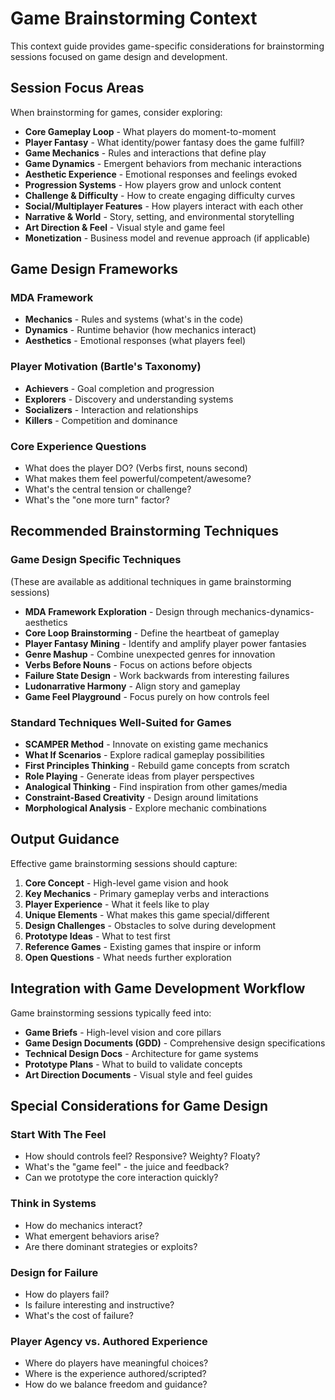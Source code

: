 # Game Brainstorming Context

This context guide provides game-specific considerations for brainstorming sessions focused on game design and development.

## Session Focus Areas

When brainstorming for games, consider exploring:

- **Core Gameplay Loop** - What players do moment-to-moment
- **Player Fantasy** - What identity/power fantasy does the game fulfill?
- **Game Mechanics** - Rules and interactions that define play
- **Game Dynamics** - Emergent behaviors from mechanic interactions
- **Aesthetic Experience** - Emotional responses and feelings evoked
- **Progression Systems** - How players grow and unlock content
- **Challenge & Difficulty** - How to create engaging difficulty curves
- **Social/Multiplayer Features** - How players interact with each other
- **Narrative & World** - Story, setting, and environmental storytelling
- **Art Direction & Feel** - Visual style and game feel
- **Monetization** - Business model and revenue approach (if applicable)

## Game Design Frameworks

### MDA Framework

- **Mechanics** - Rules and systems (what's in the code)
- **Dynamics** - Runtime behavior (how mechanics interact)
- **Aesthetics** - Emotional responses (what players feel)

### Player Motivation (Bartle's Taxonomy)

- **Achievers** - Goal completion and progression
- **Explorers** - Discovery and understanding systems
- **Socializers** - Interaction and relationships
- **Killers** - Competition and dominance

### Core Experience Questions

- What does the player DO? (Verbs first, nouns second)
- What makes them feel powerful/competent/awesome?
- What's the central tension or challenge?
- What's the "one more turn" factor?

## Recommended Brainstorming Techniques

### Game Design Specific Techniques

(These are available as additional techniques in game brainstorming sessions)

- **MDA Framework Exploration** - Design through mechanics-dynamics-aesthetics
- **Core Loop Brainstorming** - Define the heartbeat of gameplay
- **Player Fantasy Mining** - Identify and amplify player power fantasies
- **Genre Mashup** - Combine unexpected genres for innovation
- **Verbs Before Nouns** - Focus on actions before objects
- **Failure State Design** - Work backwards from interesting failures
- **Ludonarrative Harmony** - Align story and gameplay
- **Game Feel Playground** - Focus purely on how controls feel

### Standard Techniques Well-Suited for Games

- **SCAMPER Method** - Innovate on existing game mechanics
- **What If Scenarios** - Explore radical gameplay possibilities
- **First Principles Thinking** - Rebuild game concepts from scratch
- **Role Playing** - Generate ideas from player perspectives
- **Analogical Thinking** - Find inspiration from other games/media
- **Constraint-Based Creativity** - Design around limitations
- **Morphological Analysis** - Explore mechanic combinations

## Output Guidance

Effective game brainstorming sessions should capture:

1. **Core Concept** - High-level game vision and hook
2. **Key Mechanics** - Primary gameplay verbs and interactions
3. **Player Experience** - What it feels like to play
4. **Unique Elements** - What makes this game special/different
5. **Design Challenges** - Obstacles to solve during development
6. **Prototype Ideas** - What to test first
7. **Reference Games** - Existing games that inspire or inform
8. **Open Questions** - What needs further exploration

## Integration with Game Development Workflow

Game brainstorming sessions typically feed into:

- **Game Briefs** - High-level vision and core pillars
- **Game Design Documents (GDD)** - Comprehensive design specifications
- **Technical Design Docs** - Architecture for game systems
- **Prototype Plans** - What to build to validate concepts
- **Art Direction Documents** - Visual style and feel guides

## Special Considerations for Game Design

### Start With The Feel

- How should controls feel? Responsive? Weighty? Floaty?
- What's the "game feel" - the juice and feedback?
- Can we prototype the core interaction quickly?

### Think in Systems

- How do mechanics interact?
- What emergent behaviors arise?
- Are there dominant strategies or exploits?

### Design for Failure

- How do players fail?
- Is failure interesting and instructive?
- What's the cost of failure?

### Player Agency vs. Authored Experience

- Where do players have meaningful choices?
- Where is the experience authored/scripted?
- How do we balance freedom and guidance?
